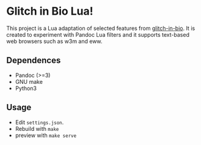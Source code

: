 # Glitch in Bio Lua!

This project is a Lua adaptation of selected features from [glitch-in-bio](https://github.com/andypiper/my-glitch-in-bio). It is created to experiment with Pandoc Lua filters and it supports text-based web browsers such as w3m and eww.

## Dependences
- Pandoc (>=3)
- GNU make
- Python3 

## Usage 
- Edit `settings.json`.
- Rebuild with `make` 
- preview with `make serve` 
